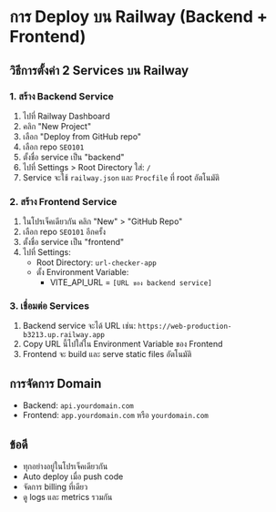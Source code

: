 # การ Deploy บน Railway (Backend + Frontend)

## วิธีการตั้งค่า 2 Services บน Railway

### 1. สร้าง Backend Service
1. ไปที่ Railway Dashboard
2. คลิก "New Project"
3. เลือก "Deploy from GitHub repo"
4. เลือก repo `SEO101`
5. ตั้งชื่อ service เป็น "backend"
6. ไปที่ Settings > Root Directory ใส่: `/`
7. Service จะใช้ `railway.json` และ `Procfile` ที่ root อัตโนมัติ

### 2. สร้าง Frontend Service
1. ในโปรเจ็คเดียวกัน คลิก "New" > "GitHub Repo"
2. เลือก repo `SEO101` อีกครั้ง
3. ตั้งชื่อ service เป็น "frontend"
4. ไปที่ Settings:
   - Root Directory: `url-checker-app`
   - ตั้ง Environment Variable:
     - VITE_API_URL = `[URL ของ backend service]`

### 3. เชื่อมต่อ Services
1. Backend service จะได้ URL เช่น: `https://web-production-b3213.up.railway.app`
2. Copy URL นี้ไปใส่ใน Environment Variable ของ Frontend
3. Frontend จะ build และ serve static files อัตโนมัติ

## การจัดการ Domain
- Backend: `api.yourdomain.com`
- Frontend: `app.yourdomain.com` หรือ `yourdomain.com`

## ข้อดี
- ทุกอย่างอยู่ในโปรเจ็คเดียวกัน
- Auto deploy เมื่อ push code
- จัดการ billing ที่เดียว
- ดู logs และ metrics รวมกัน